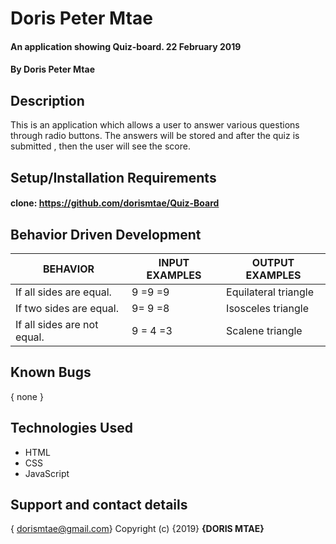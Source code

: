 # Doris Peter Mtae
#### An application showing Quiz-board. 22 February 2019
#### By Doris Peter Mtae
## Description
This is an application which allows a user to answer various questions through radio buttons. The answers will be stored and after the quiz is submitted , then the user will see the score. 
## Setup/Installation Requirements
#### clone: https://github.com/dorismtae/Quiz-Board
## Behavior Driven Development
|  BEHAVIOR                    | INPUT EXAMPLES | OUTPUT EXAMPLES      |  
|------------------------------|----------------|----------------------|
| If all sides are equal.      | 9 =9 =9        | Equilateral triangle |
| If two sides are equal.      | 9= 9 =8        | Isosceles triangle   |
| If  all sides are not equal. | 9 = 4 =3       | Scalene triangle     |

## Known Bugs
{ none }
## Technologies Used
* HTML
* CSS
* JavaScript
## Support and contact details
{ dorismtae@gmail.com}
Copyright (c) {2019} **{DORIS MTAE}**

